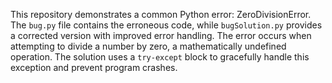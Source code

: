 This repository demonstrates a common Python error: ZeroDivisionError.  The `bug.py` file contains the erroneous code, while `bugSolution.py` provides a corrected version with improved error handling.  The error occurs when attempting to divide a number by zero, a mathematically undefined operation. The solution uses a `try-except` block to gracefully handle this exception and prevent program crashes.